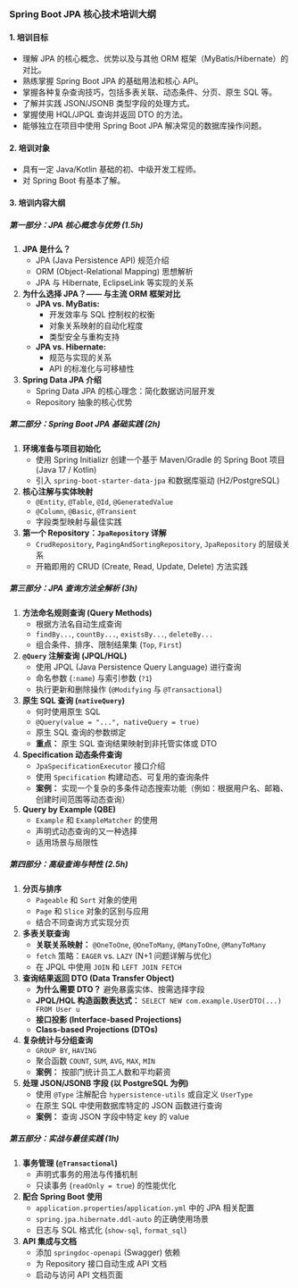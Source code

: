 ### Spring Boot JPA 核心技术培训大纲

#### 1. 培训目标

*   理解 JPA 的核心概念、优势以及与其他 ORM 框架（MyBatis/Hibernate）的对比。
*   熟练掌握 Spring Boot JPA 的基础用法和核心 API。
*   掌握各种复杂查询技巧，包括多表关联、动态条件、分页、原生 SQL 等。
*   了解并实践 JSON/JSONB 类型字段的处理方式。
*   掌握使用 HQL/JPQL 查询并返回 DTO 的方法。
*   能够独立在项目中使用 Spring Boot JPA 解决常见的数据库操作问题。

#### 2. 培训对象

*   具有一定 Java/Kotlin 基础的初、中级开发工程师。
*   对 Spring Boot 有基本了解。

#### 3. 培训内容大纲

##### 第一部分：JPA 核心概念与优势 (1.5h)

1.  **JPA 是什么？**
    *   JPA (Java Persistence API) 规范介绍
    *   ORM (Object-Relational Mapping) 思想解析
    *   JPA 与 Hibernate, EclipseLink 等实现的关系
2.  **为什么选择 JPA？—— 与主流 ORM 框架对比**
    *   **JPA vs. MyBatis:**
        *   开发效率与 SQL 控制权的权衡
        *   对象关系映射的自动化程度
        *   类型安全与重构支持
    *   **JPA vs. Hibernate:**
        *   规范与实现的关系
        *   API 的标准化与可移植性
3.  **Spring Data JPA 介绍**
    *   Spring Data JPA 的核心理念：简化数据访问层开发
    *   Repository 抽象的核心优势

##### 第二部分：Spring Boot JPA 基础实践 (2h)

1.  **环境准备与项目初始化**
    *   使用 Spring Initializr 创建一个基于 Maven/Gradle 的 Spring Boot 项目 (Java 17 / Kotlin)
    *   引入 `spring-boot-starter-data-jpa` 和数据库驱动 (H2/PostgreSQL)
2.  **核心注解与实体映射**
    *   `@Entity`, `@Table`, `@Id`, `@GeneratedValue`
    *   `@Column`, `@Basic`, `@Transient`
    *   字段类型映射与最佳实践
3.  **第一个 Repository：`JpaRepository` 详解**
    *   `CrudRepository`, `PagingAndSortingRepository`, `JpaRepository` 的层级关系
    *   开箱即用的 CRUD (Create, Read, Update, Delete) 方法实践

##### 第三部分：JPA 查询方法全解析 (3h)

1.  **方法命名规则查询 (Query Methods)**
    *   根据方法名自动生成查询
    *   `findBy...`, `countBy...`, `existsBy...`, `deleteBy...`
    *   组合条件、排序、限制结果集 (`Top`, `First`)
2.  **`@Query` 注解查询 (JPQL/HQL)**
    *   使用 JPQL (Java Persistence Query Language) 进行查询
    *   命名参数 (`:name`) 与索引参数 (`?1`)
    *   执行更新和删除操作 (`@Modifying` 与 `@Transactional`)
3.  **原生 SQL 查询 (`nativeQuery`)**
    *   何时使用原生 SQL
    *   `@Query(value = "...", nativeQuery = true)`
    *   原生 SQL 查询的参数绑定
    *   **重点：** 原生 SQL 查询结果映射到非托管实体或 DTO
4.  **Specification 动态条件查询**
    *   `JpaSpecificationExecutor` 接口介绍
    *   使用 `Specification` 构建动态、可复用的查询条件
    *   **案例：** 实现一个复杂的多条件动态搜索功能（例如：根据用户名、邮箱、创建时间范围等动态查询）
5.  **Query by Example (QBE)**
    *   `Example` 和 `ExampleMatcher` 的使用
    *   声明式动态查询的又一种选择
    *   适用场景与局限性

##### 第四部分：高级查询与特性 (2.5h)

1.  **分页与排序**
    *   `Pageable` 和 `Sort` 对象的使用
    *   `Page` 和 `Slice` 对象的区别与应用
    *   结合不同查询方式实现分页
2.  **多表关联查询**
    *   **关联关系映射：** `@OneToOne`, `@OneToMany`, `@ManyToOne`, `@ManyToMany`
    *   `fetch` 策略：`EAGER` vs. `LAZY` (N+1 问题详解与优化)
    *   在 JPQL 中使用 `JOIN` 和 `LEFT JOIN FETCH`
3.  **查询结果返回 DTO (Data Transfer Object)**
    *   **为什么需要 DTO？** 避免暴露实体、按需选择字段
    *   **JPQL/HQL 构造函数表达式：** `SELECT NEW com.example.UserDTO(...) FROM User u`
    *   **接口投影 (Interface-based Projections)**
    *   **Class-based Projections (DTOs)**
4.  **复杂统计与分组查询**
    *   `GROUP BY`, `HAVING`
    *   聚合函数 `COUNT`, `SUM`, `AVG`, `MAX`, `MIN`
    *   **案例：** 按部门统计员工人数和平均薪资
5.  **处理 JSON/JSONB 字段 (以 PostgreSQL 为例)**
    *   使用 `@Type` 注解配合 `hypersistence-utils` 或自定义 `UserType`
    *   在原生 SQL 中使用数据库特定的 JSON 函数进行查询
    *   **案例：** 查询 JSON 字段中特定 key 的 value

##### 第五部分：实战与最佳实践 (1h)

1.  **事务管理 (`@Transactional`)**
    *   声明式事务的用法与传播机制
    *   只读事务 (`readOnly = true`) 的性能优化
2.  **配合 Spring Boot 使用**
    *   `application.properties`/`application.yml` 中的 JPA 相关配置
    *   `spring.jpa.hibernate.ddl-auto` 的正确使用场景
    *   日志与 SQL 格式化 (`show-sql`, `format_sql`)
3.  **API 集成与文档**
    *   添加 `springdoc-openapi` (Swagger) 依赖
    *   为 Repository 接口自动生成 API 文档
    *   启动与访问 API 文档页面
